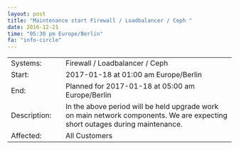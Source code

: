 ```yaml
---
layout: post
title: "Maintenance start Firewall / Loadbalancer / Ceph "
date: 2016-12-21
time: "05:30 pm Europe/Berlin"
fa: "info-circle"
---
```


|                   |   |                                                                      |
|-------------------|---|----------------------------------------------------------------------|
| Systems:          |   | Firewall / Loadbalancer / Ceph				       |
| Start:            |   | 2017-01-18 at 01:00 am Europe/Berlin                                                  | 
| End:              |   | Planned for 2017-01-18 at 05:00 am Europe/Berlin                                  |    
| Description:      |   | In the above period will be held upgrade work on main network components. We are expecting short outages during maintenance.|
| Affected:         |   | All Customers                                                  |
